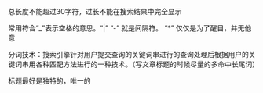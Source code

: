 总长度不能超过30字符，过长不能在搜索结果中完全显示

常用符合“\_”表示空格的意思。“\|” “-” 就是间隔符。 “\*” 仅仅是为了醒目，并无他意

分词技术：搜索引擎针对用户提交查询的关键词串进行的查询处理后根据用户的关键词串用各种匹配方法进行的一种技术。（写文章标题的时候尽量的多命中长尾词）

标题最好是独特的，唯一的

